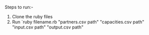 Steps to run:-
1) Clone the ruby files
2) Run `ruby filename.rb "partners.csv path" "capacities.csv path" "input.csv path" "output.csv path"
